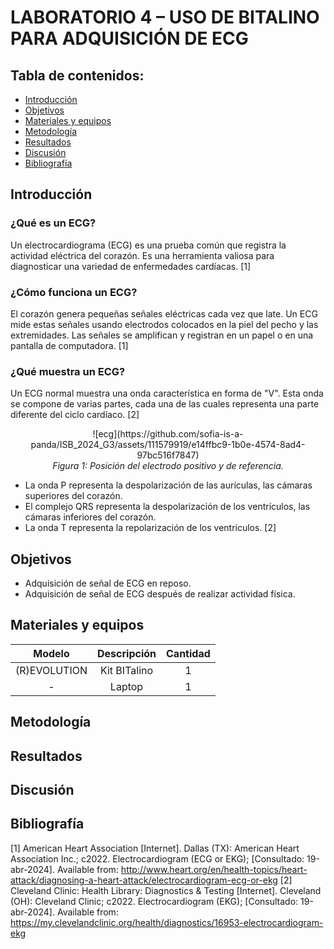 # LABORATORIO 4 – USO DE BITALINO PARA ADQUISICIÓN DE ECG

## Tabla de contenidos:
* [Introducción](#introducción)
* [Objetivos](#objetivos)
* [Materiales y equipos](#materiales-y-equipos)
* [Metodología](#metodología)
* [Resultados](#resultados)
* [Discusión](#discusión)
* [Bibliografía](#bibliografía)


## Introducción

### ¿Qué es un ECG?
Un electrocardiograma (ECG) es una prueba común que registra la actividad eléctrica del corazón. Es una herramienta valiosa para diagnosticar una variedad de enfermedades cardíacas. [1]

### ¿Cómo funciona un ECG?

El corazón genera pequeñas señales eléctricas cada vez que late. Un ECG mide estas señales usando electrodos colocados en la piel del pecho y las extremidades. Las señales se amplifican y registran en un papel o en una pantalla de computadora. [1]

### ¿Qué muestra un ECG?

Un ECG normal muestra una onda característica en forma de "V". Esta onda se compone de varias partes, cada una de las cuales representa una parte diferente del ciclo cardíaco. [2]

<p align="center" style="margin-bottom:0">
![ecg](https://github.com/sofia-is-a-panda/ISB_2024_G3/assets/111579919/e14ffbc9-1b0e-4574-8ad4-97bc516f7847)
<div align="center"> <i>Figura 1: Posición del electrodo positivo y de referencia.</i></div>
<p>

* La onda P representa la despolarización de las aurículas, las cámaras superiores del corazón.
* El complejo QRS representa la despolarización de los ventrículos, las cámaras inferiores del corazón.
* La onda T representa la repolarización de los ventrículos. [2]
  
## Objetivos

* Adquisición de señal de ECG en reposo.
* Adquisición de señal de ECG después de realizar actividad física.

## Materiales y equipos
<div align="center">

|  **Modelo**  | **Descripción** | **Cantidad** |
|:------------:|:---------------:|:------------:|
| (R)EVOLUTION |   Kit BITalino  |       1      |
|       -      |      Laptop     |       1      |


<div align="left">
  
## Metodología

## Resultados

## Discusión

## Bibliografía
[1] American Heart Association [Internet]. Dallas (TX): American Heart Association Inc.; c2022. Electrocardiogram (ECG or EKG); [Consultado: 19-abr-2024]. Available from: http://www.heart.org/en/health-topics/heart-attack/diagnosing-a-heart-attack/electrocardiogram-ecg-or-ekg
[2] Cleveland Clinic: Health Library: Diagnostics & Testing [Internet]. Cleveland (OH): Cleveland Clinic; c2022. Electrocardiogram (EKG); [Consultado: 19-abr-2024]. Available from: https://my.clevelandclinic.org/health/diagnostics/16953-electrocardiogram-ekg

